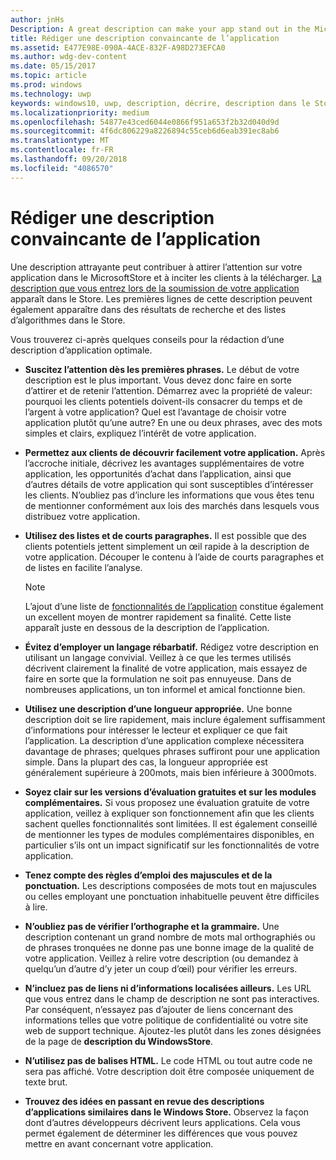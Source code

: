 ```yaml
---
author: jnHs
Description: A great description can make your app stand out in the Microsoft Store and help encourage customers to download it.
title: Rédiger une description convaincante de l’application
ms.assetid: E477E98E-090A-4ACE-832F-A98D273EFCA0
ms.author: wdg-dev-content
ms.date: 05/15/2017
ms.topic: article
ms.prod: windows
ms.technology: uwp
keywords: windows10, uwp, description, décrire, description dans le Store, marketing
ms.localizationpriority: medium
ms.openlocfilehash: 54877e43ced6044e0866f951a653f2b32d040d9d
ms.sourcegitcommit: 4f6dc806229a8226894c55ceb6d6eab391ec8ab6
ms.translationtype: MT
ms.contentlocale: fr-FR
ms.lasthandoff: 09/20/2018
ms.locfileid: "4086570"
---
```

# <a name="write-a-great-app-description"></a>Rédiger une description convaincante de l’application


Une description attrayante peut contribuer à attirer l’attention sur votre application dans le MicrosoftStore et à inciter les clients à la télécharger. [La description que vous entrez lors de la soumission de votre application](create-app-store-listings.md#description) apparaît dans le Store. Les premières lignes de cette description peuvent également apparaître dans des résultats de recherche et des listes d’algorithmes dans le Store.


Vous trouverez ci-après quelques conseils pour la rédaction d’une description d’application optimale.

-   **Suscitez l’attention dès les premières phrases.** Le début de votre description est le plus important. Vous devez donc faire en sorte d’attirer et de retenir l’attention. Démarrez avec la propriété de valeur: pourquoi les clients potentiels doivent-ils consacrer du temps et de l’argent à votre application? Quel est l’avantage de choisir votre application plutôt qu’une autre? En une ou deux phrases, avec des mots simples et clairs, expliquez l’intérêt de votre application.
-   **Permettez aux clients de découvrir facilement votre application.** Après l’accroche initiale, décrivez les avantages supplémentaires de votre application, les opportunités d’achat dans l’application, ainsi que d’autres détails de votre application qui sont susceptibles d’intéresser les clients. N’oubliez pas d’inclure les informations que vous êtes tenu de mentionner conformément aux lois des marchés dans lesquels vous distribuez votre application.
-   **Utilisez des listes et de courts paragraphes.** Il est possible que des clients potentiels jettent simplement un œil rapide à la description de votre application. Découper le contenu à l’aide de courts paragraphes et de listes en facilite l’analyse.

    > [!NOTE]
    > L’ajout d’une liste de [fonctionnalités de l’application](create-app-store-listings.md#app-features) constitue également un excellent moyen de montrer rapidement sa finalité. Cette liste apparaît juste en dessous de la description de l’application.

-   **Évitez d’employer un langage rébarbatif.** Rédigez votre description en utilisant un langage convivial. Veillez à ce que les termes utilisés décrivent clairement la finalité de votre application, mais essayez de faire en sorte que la formulation ne soit pas ennuyeuse. Dans de nombreuses applications, un ton informel et amical fonctionne bien.
-   **Utilisez une description d’une longueur appropriée.** Une bonne description doit se lire rapidement, mais inclure également suffisamment d’informations pour intéresser le lecteur et expliquer ce que fait l’application. La description d’une application complexe nécessitera davantage de phrases; quelques phrases suffiront pour une application simple. Dans la plupart des cas, la longueur appropriée est généralement supérieure à 200mots, mais bien inférieure à 3000mots.
-   **Soyez clair sur les versions d’évaluation gratuites et sur les modules complémentaires.** Si vous proposez une évaluation gratuite de votre application, veillez à expliquer son fonctionnement afin que les clients sachent quelles fonctionnalités sont limitées. Il est également conseillé de mentionner les types de modules complémentaires disponibles, en particulier s’ils ont un impact significatif sur les fonctionnalités de votre application.
-   **Tenez compte des règles d’emploi des majuscules et de la ponctuation.** Les descriptions composées de mots tout en majuscules ou celles employant une ponctuation inhabituelle peuvent être difficiles à lire.
-   **N’oubliez pas de vérifier l’orthographe et la grammaire.** Une description contenant un grand nombre de mots mal orthographiés ou de phrases tronquées ne donne pas une bonne image de la qualité de votre application. Veillez à relire votre description (ou demandez à quelqu’un d’autre d’y jeter un coup d’œil) pour vérifier les erreurs.
-   **N’incluez pas de liens ni d’informations localisées ailleurs.** Les URL que vous entrez dans le champ de description ne sont pas interactives. Par conséquent, n’essayez pas d’ajouter de liens concernant des informations telles que votre politique de confidentialité ou votre site web de support technique. Ajoutez-les plutôt dans les zones désignées de la page de **description du WindowsStore**.
-   **N’utilisez pas de balises HTML.** Le code HTML ou tout autre code ne sera pas affiché. Votre description doit être composée uniquement de texte brut.
-   **Trouvez des idées en passant en revue des descriptions d’applications similaires dans le Windows Store.** Observez la façon dont d’autres développeurs décrivent leurs applications. Cela vous permet également de déterminer les différences que vous pouvez mettre en avant concernant votre application.

 

 




